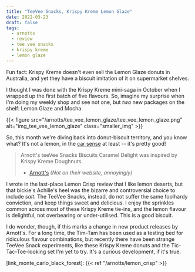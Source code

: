 ```yaml
---
title: "TeeVee Snacks, Krispy Kreme Lemon Glaze"
date: 2022-03-23
draft: false
tags:
  - arnotts
  - review
  - tee vee snacks
  - krispy kreme
  - lemon glaze
---
```


Fun fact: Krispy Kreme doesn't even sell the Lemon Glaze donuts in Australia, and yet they have a biscuit imitation of it on supermarket shelves.

<!--more-->

I thought I was done with the Krispy Kreme mini-saga in October when I wrapped up the first batch of five flavours. So, imagine my surprise when I'm doing my weekly shop and see not one, but _two_ new packages on the shelf: Lemon Glaze and Mocha.

{{< figure src="/arnotts/tee_vee_lemon_glaze/tee_vee_lemon_glaze.png" alt="img_tee_vee_lemon_glaze" class="smaller_img" >}}

So, this month we're diving back into donut-biscuit territory, and you know what? It's not a lemon, in the [car sense][link_lemon_car] at least -- it's pretty good!

> Arnott's teeVee Snacks Biscuits Caramel Delight was inspired by Krispy Kreme Doughnuts.
>
> - [Arnott's][link_tee_vee_lemon_glaze] _(Not on their website, annoyingly)_

I wrote in the last-place Lemon Crisp review that I like lemon deserts, but that bickie's Achille's heel was the bizarre and controversial choice to include _salt._ The TeeVee Snacks, instead, do not suffer the same foolhardy conviction, and keep things sweet and delicious. I enjoy the sprinkles common across most of these Krispy Kreme tie-ins, and the lemon flavour is delightful, not overbearing or under-utilised. This is a good biscuit.

I do wonder, though, if this marks a change in new product releases by Arnott's. For a long time, the Tim-Tam has been used as a testing bed for ridiculous flavour combinations, but recently there have been strange TeeVee Snack experiments, like these Krispy Kreme donuts and the Tic-Tac-Toe-looking set I'm yet to try. It's a curious development, if it's true.




[link_tee_vee_lemon_glaze]: https://www.woolworths.com.au/shop/productdetails/199728/arnott-s-tee-vee-snacks-krispy-kreme-lemon-glaze
[link_lemon_car]: https://en.wikipedia.org/wiki/Lemon_(automobile)
[link_monte_carlo_black_forest]: {{< ref "/arnotts/lemon_crisp" >}}